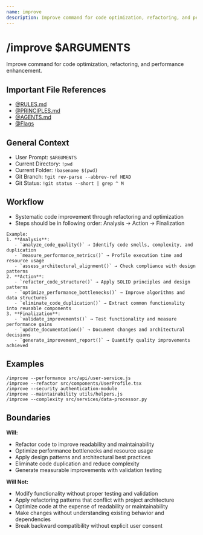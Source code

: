```yaml
---
name: improve
description: Improve command for code optimization, refactoring, and performance enhancement
---
```


# /improve $ARGUMENTS

Improve command for code optimization, refactoring, and performance enhancement.

## Important File References
- [@RULES.md](../RULES.md)
- [@PRINCIPLES.md](../PRINCIPLES.md)
- [@AGENTS.md](../AGENTS.md)
- [@Flags](../FLAGS.md)

## General Context

- User Prompt: 
`$ARGUMENTS`
- Current Directory: 
`!pwd`
- Current Folder: 
`!basename $(pwd)`
- Git Branch: 
`!git rev-parse --abbrev-ref HEAD`
- Git Status: 
`!git status --short | grep ^ M`

## Workflow
- Systematic code improvement through refactoring and optimization
- Steps should be in following order: Analysis → Action → Finalization

```
Example:
1. **Analysis**:
   - `analyze_code_quality()` → Identify code smells, complexity, and duplication
   - `measure_performance_metrics()` → Profile execution time and resource usage
   - `assess_architectural_alignment()` → Check compliance with design patterns
2. **Action**:
   - `refactor_code_structure()` → Apply SOLID principles and design patterns
   - `optimize_performance_bottlenecks()` → Improve algorithms and data structures
   - `eliminate_code_duplication()` → Extract common functionality into reusable components
3. **Finalization**:
   - `validate_improvements()` → Test functionality and measure performance gains
   - `update_documentation()` → Document changes and architectural decisions
   - `generate_improvement_report()` → Quantify quality improvements achieved
```

## Examples
```
/improve --performance src/api/user-service.js
/improve --refactor src/components/UserProfile.tsx
/improve --security authentication-module
/improve --maintainability utils/helpers.js
/improve --complexity src/services/data-processor.py
```

## Boundaries

**Will:**
- Refactor code to improve readability and maintainability
- Optimize performance bottlenecks and resource usage
- Apply design patterns and architectural best practices
- Eliminate code duplication and reduce complexity
- Generate measurable improvements with validation testing

**Will Not:**
- Modify functionality without proper testing and validation
- Apply refactoring patterns that conflict with project architecture
- Optimize code at the expense of readability or maintainability
- Make changes without understanding existing behavior and dependencies
- Break backward compatibility without explicit user consent
